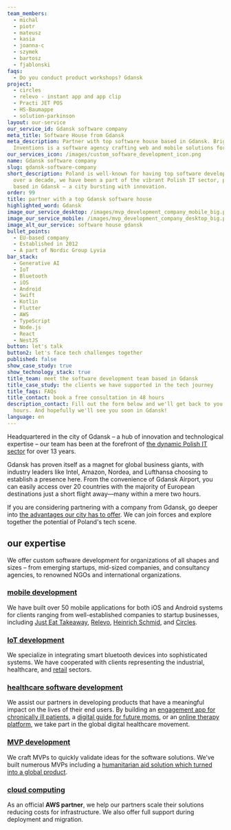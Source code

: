 ```yaml
---
team_members:
  - michal
  - piotr
  - mateusz
  - kasia
  - joanna-c
  - szymek
  - bartosz
  - fjablonski
faqs:
  - Do you conduct product workshops? Gdansk
project:
  - circles
  - relevo - instant app and app clip
  - Practi JET POS
  - HS-Baumappe
  - solution-parkinson
layout: our-service
our_service_id: Gdansk software company
meta_title: Software House from Gdansk
meta_description: Partner with top software house based in Gdansk. Bright
  Inventions is a software agency crafting web and mobile solutions for clients.
our_services_icon: /images/custom_software_development_icon.png
name: Gdansk software company
slug: gdansk-software-company
short_description: Poland is well-known for having top software developers. For
  over a decade, we have been a part of the vibrant Polish IT sector, proudly
  based in Gdansk — a city bursting with innovation.
order: 99
title: partner with a top Gdansk software house
highlighted_word: Gdansk
image_our_service_desktop: /images/mvp_development_company_mobile_big.png
image_our_service_mobile: /images/mvp_development_company_desktop_big.png
image_alt_our_service: software house gdansk
bullet_points:
  - EU-based company
  - Established in 2012
  - A part of Nordic Group Lyvia
bar_stack:
  - Generative AI
  - IoT
  - Bluetooth
  - iOS
  - Android
  - Swift
  - Kotlin
  - Flutter
  - AWS
  - TypeScript
  - Node.js
  - React
  - NestJS
button: let's talk
button2: let's face tech challenges together
published: false
show_case_study: true
show_technology_stack: true
title_team: meet the software development team based in Gdansk
title_case_study: the clients we have supported in the tech journey
title_faqs: FAQs
title_contact: book a free consultation in 48 hours
description_contact: Fill out the form below and we'll get back to you in 48
  hours. And hopefully we'll see you soon in Gdansk!
language: en
---
```

Headquartered in the city of Gdansk – a hub of innovation and technological expertise – our team has been at the forefront of [the dynamic Polish IT sector](/blog/five-things-you-should-know-about-working-with-Polish-developers/) for over 13 years.

Gdansk has proven itself as a magnet for global business giants, with industry leaders like Intel, Amazon, Nordea, and Lufthansa choosing to establish a presence here. From the convenience of Gdansk Airport, you can easily access over 20 countries with the majority of European destinations just a short flight away—many within a mere two hours.

If you are considering partnering with a company from Gdansk, go deeper into [the advantages our city has to offer](https://brightinventions.pl/blog/hiring-software-development-agency-based-in-gdansk/). We can join forces and explore together the potential of Poland's tech scene.  

## our expertise

We offer custom software development for organizations of all shapes and sizes – from emerging startups, mid-sized companies, and consultancy agencies, to renowned NGOs and international organizations.

### [mobile development](/our-areas/mobile-app-development/)

We have built over 50 mobile applications for both iOS and Android systems for clients ranging from well-established companies to startup businesses, including [Just Eat Takeaway](/projects/system-for-restaurants/), [Relevo](/projects/eco-friendly-app/), [Heinrich Schmid](/projects/document-management-apps-construction/), and [Circles](/projects/online-group-support/).

### [IoT development](/our-areas/iot-development/)

We specialize in integrating smart bluetooth devices into sophisticated systems. We have cooperated with clients representing the industrial, healthcare, and [retail](/projects/system-for-restaurants/) sectors.

### [healthcare software development](/our-areas/healthcare-software-development/)

We assist our partners in developing products that have a meaningful impact on the lives of their end users. By building an [engagement app for chronically ill patients](/projects/solution-for-parkinsons-patients/), a [digital guide for future moms](/projects/pregnancy-app/), or an [online therapy platform](/projects/online-group-support/), we take part in the global digital healthcare movement.

### [MVP development](/our-areas/mvp-development/)

We craft MVPs to quickly validate ideas for the software solutions. We’ve built numerous MVPs including a [humanitarian aid solution which turned into a global product](/projects/card-tracking-system/).

### [cloud computing](/our-areas/cloud-services/)

As an official **AWS partner**, we help our partners scale their solutions reducing costs for infrastructure. We also offer full support during deployment and migration.